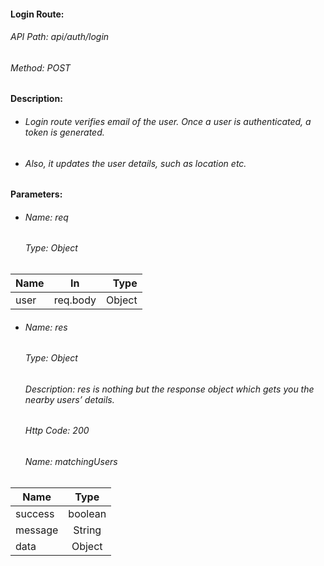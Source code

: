 #### Login Route:

###### API Path: api/auth/login

###### Method: POST

#### Description:
  - ###### Login route verifies email of the user. Once a user is authenticated, a token is generated.
  - ###### Also, it updates the user details, such as location etc.

#### Parameters:
  * ###### Name: req
    ###### Type: Object

| Name       | In       | Type    |
| ---------- |:--------:| ------: |
| user       | req.body | Object  |

  * ###### Name: res
    ###### Type: Object
    ###### Description: res is nothing but the response object which gets you the nearby users’ details.
    ###### Http Code: 200
    ###### Name: matchingUsers

| Name          | Type    |
| ------------- |:------: |
| success       | boolean |
| message       | String  |
| data          | Object  |
